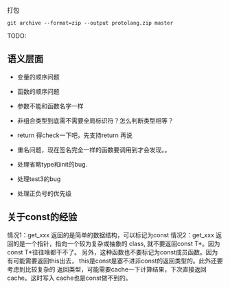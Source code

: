 打包

```
git archive --format=zip --output protolang.zip master
```

TODO:

## 语义层面

- 变量的顺序问题
- 函数的顺序问题
- 参数不能和函数名字一样
- 非组合类型到底需不需要全局标识符？怎么判断类型相等？
- return 得check一下吧，先支持return 再说

- 重名问题，现在签名完全一样的函数要调用到才会发现。。
- 处理省略type和init的bug.
- 处理test3的bug
- 处理正负号的优先级


## 关于const的经验
情况1：get_xxx 返回的是简单的数据结构，可以标记为const
情况2：get_xxx 返回的是一个指针，指向一个较为复杂或抽象的 class,
就不要返回const T*。因为const T*往往啥都干不了。
另外，这种函数也不要标记为const成员函数。因为有可能需要返回this出去，
this是const是塞不进非const的返回类型的。此外还要考虑到比较复杂的
返回类型，可能需要cache一下计算结果，下次直接返回cache。这时写入
cache也是const做不到的。
